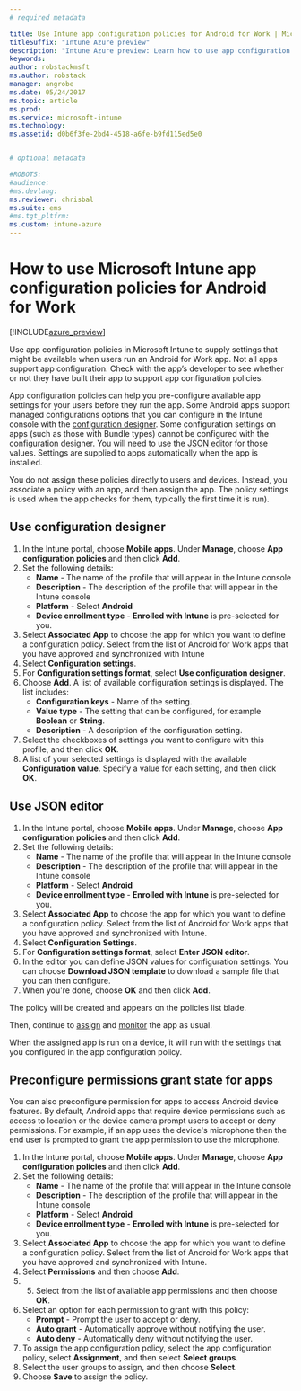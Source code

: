 ```yaml
---
# required metadata

title: Use Intune app configuration policies for Android for Work | Microsoft Docs
titleSuffix: "Intune Azure preview"
description: "Intune Azure preview: Learn how to use app configuration policies to provide configuration data to an Android for Work app when it is run."
keywords:
author: robstackmsft
ms.author: robstack
manager: angrobe
ms.date: 05/24/2017
ms.topic: article
ms.prod:
ms.service: microsoft-intune
ms.technology:
ms.assetid: d0b6f3fe-2bd4-4518-a6fe-b9fd115ed5e0


# optional metadata

#ROBOTS:
#audience:
#ms.devlang:
ms.reviewer: chrisbal
ms.suite: ems
#ms.tgt_pltfrm:
ms.custom: intune-azure
---
```


# How to use Microsoft Intune app configuration policies for Android for Work

[!INCLUDE[azure_preview](./includes/azure_preview.md)]

Use app configuration policies in Microsoft Intune to supply settings that might be available when users run an Android for Work app. Not all apps support app configuration. Check with the app’s developer to see whether or not they have built their app to support app configuration policies.

App configuration policies can help you pre-configure available app settings for your users before they run the app. Some Android apps support managed configurations options that you can configure in the Intune console with the [configuration designer](#use-configuration-designer). Some configuration settings on apps (such as those with Bundle types) cannot be configured with the configuration designer.  You will need to use the [JSON editor](#use-json-editor) for those values.   Settings are supplied to apps automatically when the app is installed.

You do not assign these policies directly to users and devices. Instead, you associate a policy with an app, and then assign the app. The policy settings is used when the app checks for them, typically the first time it is run).

## Use configuration designer

1. In the Intune portal, choose **Mobile apps**. Under **Manage**, choose **App configuration policies** and then click **Add**.
2. Set the following details:
    - **Name** - The name of the profile that will appear in the Intune console
    - **Description** - The  description of the profile that will appear in the Intune console
    - **Platform** - Select **Android**
    - **Device enrollment type** - **Enrolled with Intune** is pre-selected for you.
3. Select **Associated App** to choose the app for which you want to define a configuration policy.  Select from the list of Android for Work apps that you have approved and synchronized with Intune
4. Select **Configuration settings**.
5. For **Configuration settings format**, select **Use configuration designer**.
6. Choose **Add**. A list of  available configuration settings is displayed. The list includes:
    - **Configuration keys** - Name of the setting.
    - **Value type** - The setting that can be configured, for example **Boolean** or **String**.
    - **Description** - A description of the configuration setting.
7. Select the checkboxes of settings you want to configure with this profile, and then click **OK**.
8. A list of your selected settings is displayed with the available **Configuration value**. Specify a value for each setting, and then click **OK**.

## Use JSON editor

1. In the Intune portal, choose **Mobile apps**. Under **Manage**, choose **App configuration policies** and then click **Add**.
2. Set the following details:
    - **Name** - The name of the profile that will appear in the Intune console
    - **Description** - The  description of the profile that will appear in the Intune console
    - **Platform** - Select **Android**
    - **Device enrollment type** - **Enrolled with Intune** is pre-selected for you.
3. Select **Associated App** to choose the app for which you want to define a configuration policy.  Select from the list of Android for Work apps that you have approved and synchronized with Intune.
5. Select **Configuration Settings**.
6. For **Configuration settings format**, select **Enter JSON editor**.
7. In the editor you can define JSON values for configuration settings. You can choose **Download JSON template** to download a sample file that you can then configure.
8. When you're done, choose **OK** and then click **Add**.

The policy will be created and appears on the policies list blade.

Then, continue to [assign](apps-deploy.md) and [monitor](apps-monitor.md) the app as usual.

When the assigned app is run on a device, it will run with the settings that you configured in the app configuration policy.

## Preconfigure permissions grant state for apps

You can also preconfigure permission for apps to access Android device features. By default, Android apps that require device permissions such as access to location or the device camera prompt users to accept or deny permissions. For example, if an app uses the device's microphone then the end user is prompted to grant the app permission to use the microphone.

1. In the Intune portal, choose **Mobile apps**. Under **Manage**, choose **App configuration policies** and then click **Add**.
2. Set the following details:
    - **Name** - The name of the profile that will appear in the Intune console
    - **Description** - The  description of the profile that will appear in the Intune console
    - **Platform** - Select **Android**
    - **Device enrollment type** - **Enrolled with Intune** is pre-selected for you.
3. Select **Associated App** to choose the app for which you want to define a configuration policy.  Select from the list of Android for Work apps that you have approved and synchronized with Intune.
5. Select **Permissions** and then choose **Add**.
6. 5.	Select from the list of available app permissions and then choose **OK**.
7. Select an option for each permission to grant with this policy:
    - **Prompt** - Prompt the user to accept or deny.
    - **Auto grant** - Automatically approve without notifying the user.
    - **Auto deny** - Automatically deny without notifying the user.
8. To assign the app configuration policy, select the app configuration policy, select **Assignment**, and then select **Select groups**.
9. Select the user groups to assign, and then choose **Select**.
10. Choose **Save** to assign the policy.
